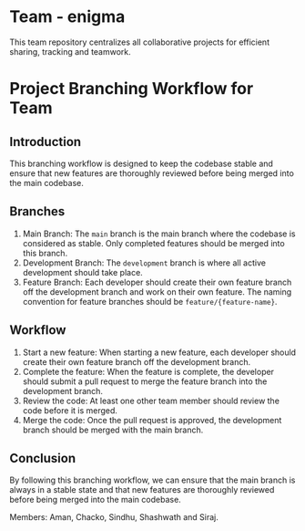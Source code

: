 # Team - enigma
This team repository centralizes all collaborative projects for efficient sharing, tracking and teamwork.

# Project Branching Workflow for Team

## Introduction
This branching workflow is designed to keep the codebase stable and ensure that new features are thoroughly reviewed before being merged into the main codebase.

## Branches
1. Main Branch: The `main` branch is the main branch where the codebase is considered as stable. Only completed features should be merged into this branch.
2. Development Branch: The `development` branch is where all active development should take place.
3. Feature Branch: Each developer should create their own feature branch off the development branch and work on their own feature. The naming convention for feature branches should be `feature/{feature-name}`.

## Workflow
1. Start a new feature: When starting a new feature, each developer should create their own feature branch off the development branch.
2. Complete the feature: When the feature is complete, the developer should submit a pull request to merge the feature branch into the development branch.
3. Review the code: At least one other team member should review the code before it is merged.
4. Merge the code: Once the pull request is approved, the development branch should be merged with the main branch.

## Conclusion
By following this branching workflow, we can ensure that the main branch is always in a stable state and that new features are thoroughly reviewed before being merged into the main codebase.

Members: Aman, Chacko, Sindhu, Shashwath and Siraj.
